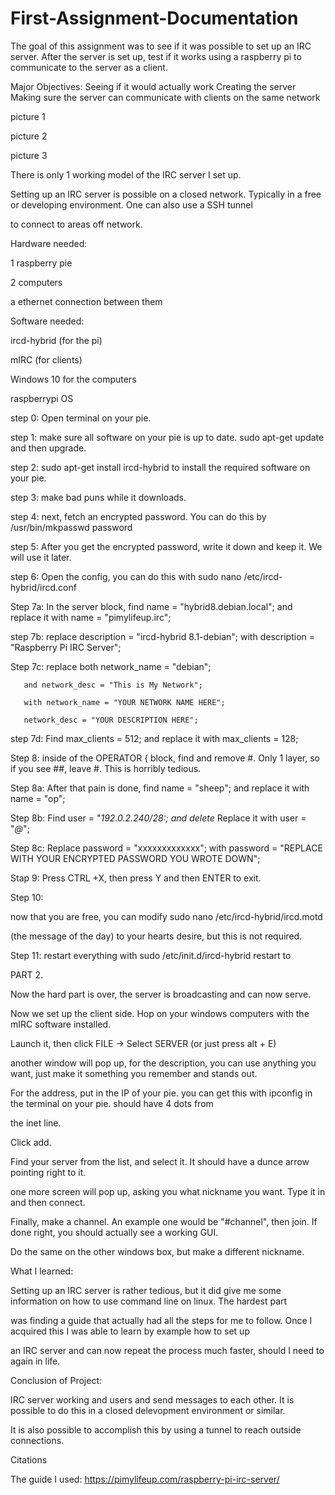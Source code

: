 # First-Assignment-Documentation
The goal of this assignment was to see if it was possible to set up an IRC server. After the server is set up, test if it works using a raspberry pi to communicate to the server as a client.

Major Objectives:
Seeing if it would actually work
Creating the server
Making sure the server can communicate with clients on the same network

picture 1


picture 2


picture 3


There is only 1 working model of the IRC server I set up.

Setting up an IRC server is possible on a closed network. Typically in a free or developing environment. One can also use a SSH tunnel 

to connect to areas off network.


Hardware needed:

1 raspberry pie

2 computers

a ethernet connection between them



Software needed:

ircd-hybrid (for the pi)

mIRC (for clients)

Windows 10 for the computers

raspberrypi OS


step 0: Open terminal on your pie.

step 1: make sure all software on your pie is up to date. sudo apt-get update and then upgrade.

step 2: sudo apt-get install ircd-hybrid to install the required software on your pie.

step 3: make bad puns while it downloads.

step 4: next, fetch an encrypted password. You can do this by /usr/bin/mkpasswd password

step 5: After you get the encrypted password, write it down and keep it. We will use it later.

step 6: Open the config, you can do this with sudo nano /etc/ircd-hybrid/ircd.conf

Step 7a: In the server block, find name = "hybrid8.debian.local"; and replace it with name = "pimylifeup.irc";

step 7b: replace description = "ircd-hybrid 8.1-debian"; with description = "Raspberry Pi IRC Server";

Step 7c: 
       replace both network_name = "debian"; 
       
       and network_desc = "This is My Network";

       with network_name = "YOUR NETWORK NAME HERE";
         
       network_desc = "YOUR DESCRIPTION HERE";
         
step 7d: Find max_clients = 512; and replace it with max_clients = 128;

Step 8: inside of the OPERATOR { block, find and remove #. Only 1 layer, so if you see ##, leave #. This is horribly tedious.

Step 8a: After that pain is done, find name = "sheep"; and replace it with name = "op";

Step 8b: Find user = "*192.0.2.240/28:; and delete* Replace it with user = "*@*";

Step 8c: Replace password = "xxxxxxxxxxxxx"; with password = "REPLACE WITH YOUR ENCRYPTED PASSWORD YOU WROTE DOWN";
         
Stap 9:  Press CTRL +X, then press Y and then ENTER to exit.

Step 10:

   now that you are free, you can modify sudo nano /etc/ircd-hybrid/ircd.motd 

   (the message of the day) to your hearts desire, but this is not required.
        
   Step 11: restart everything with sudo /etc/init.d/ircd-hybrid restart to



PART 2.

Now the hard part is over, the server is broadcasting and can now serve.

Now we set up the client side. Hop on your windows computers with the mIRC software installed.

Launch it, then click FILE -> Select SERVER (or just press alt + E)

another window will pop up, for the description, you can use anything you want, just make it something you remember and stands out.

For the address, put in the IP of your pie. you can get this with ipconfig in the terminal on your pie. should have 4 dots from

the inet line.

Click add.

Find your server from the list, and select it. It should have a dunce arrow pointing right to it.

one more screen will pop up, asking you what nickname you want. Type it in and then connect.

Finally, make a channel. An example one would be "#channel", then join. If done right, you should actually see a working GUI.

Do the same on the other windows box, but make a different nickname.

What I learned:

Setting up an IRC server is rather tedious, but it did give me some information on how to use command line on linux. The hardest part 

was finding a guide that actually had all the steps for me to follow. Once I acquired this I was able to learn by example how to set up 

an IRC server and can now repeat the process much faster, should I need to again in life.

Conclusion of Project:

IRC server working and users and send messages to each other. It is possible to do this in a closed delevopment environment or similar.

It is also possible to accomplish this by using a tunnel to reach outside connections.

Citations

The guide I used: https://pimylifeup.com/raspberry-pi-irc-server/
